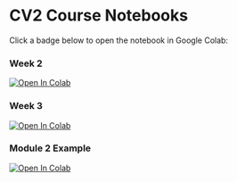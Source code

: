# CV2 Course Notebooks  
Click a badge below to open the notebook in Google Colab:

### Week 2
[![Open In Colab](https://colab.research.google.com/assets/colab-badge.svg)](https://colab.research.google.com/github/Jaristilde/cv2/blob/main/CV_Week2.ipynb)

### Week 3
[![Open In Colab](https://colab.research.google.com/assets/colab-badge.svg)](https://colab.research.google.com/github/Jaristilde/cv2/blob/main/CV_Week3_and_DeepSeek.ipynb)

### Module 2 Example
[![Open In Colab](https://colab.research.google.com/assets/colab-badge.svg)](https://colab.research.google.com/github/Jaristilde/cv2/blob/main/Mod2/Applications/02_05_Application_Watermark.ipynb)

